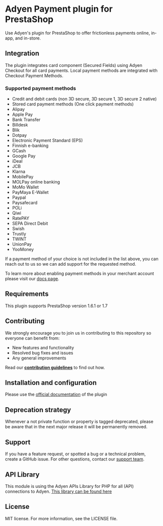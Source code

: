 # Adyen Payment plugin for PrestaShop
Use Adyen's plugin for PrestaShop to offer frictionless payments online, in-app, and in-store.

## Integration
The plugin integrates card component (Secured Fields) using Adyen Checkout for all card payments. Local payment methods are integrated with Checkout Payment Methods.

### Supported payment methods
- Credit and debit cards (non 3D secure, 3D secure 1, 3D secure 2 native)
- Stored card payment methods (One click payment methods)
- Alipay
- Apple Pay
- Bank Transfer
- Billdesk
- Blik
- Dotpay
- Electronic Payment Standard (EPS)
- Finnish e-banking
- GCash
- Google Pay
- iDeal
- JCB
- Klarna
- MobilePay
- MOLPay online banking
- MoMo Wallet
- PayMaya E-Wallet
- Paypal
- Paysafecard
- POLi
- Qiwi
- RatePAY
- SEPA Direct Debit
- Swish
- Trustly
- TWINT
- UnionPay
- YooMoney

If a payment method of your choice is not included in the list above, you can reach out to us so we can add support for the requested method.

To learn more about enabling payment methods in your merchant account please visit our [docs page](https://docs.adyen.com/payment-methods#add-payment-methods-to-your-account).
## Requirements
This plugin supports PrestaShop version 1.6.1 or 1.7

## Contributing
We strongly encourage you to join us in contributing to this repository so everyone can benefit from:
* New features and functionality
* Resolved bug fixes and issues
* Any general improvements

Read our [**contribution guidelines**](CONTRIBUTING.md) to find out how.

## Installation and configuration
Please use the [official documentation](https://docs.adyen.com/plugins/prestashop) of the plugin 

## Deprecation strategy
Whenever a not private function or property is tagged deprecated, please be aware that in the next major release it will be permanently removed.

## Support
If you have a feature request, or spotted a bug or a technical problem, create a GitHub issue. For other questions, contact our [support team](https://support.adyen.com/hc/en-us/requests/new?ticket_form_id=360000705420).

## API Library
This module is using the Adyen APIs Library for PHP for all (API) connections to Adyen.
<a href="https://github.com/Adyen/adyen-php-api-library" target="_blank">This library can be found here</a>

## License
MIT license. For more information, see the LICENSE file.
